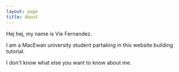 ```yaml
---
layout: page
title: About
---
```


Hej hej, my name is Vie Fernandez.

I am a MacEwan university student partaking in this website building tutorial.

I don't know what else you want to know about me.
